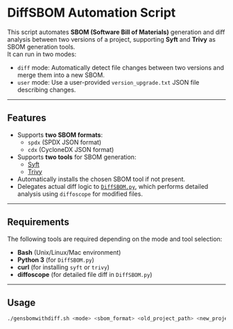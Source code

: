 # DiffSBOM Automation Script

This script automates **SBOM (Software Bill of Materials)** generation and diff analysis between two versions of a project, supporting **Syft** and **Trivy** as SBOM generation tools.  
It can run in two modes:
- `diff` mode: Automatically detect file changes between two versions and merge them into a new SBOM.
- `user` mode: Use a user-provided `version_upgrade.txt` JSON file describing changes.

---

## Features
- Supports **two SBOM formats**:  
  - `spdx` (SPDX JSON format)  
  - `cdx` (CycloneDX JSON format)
- Supports **two tools** for SBOM generation:  
  - [Syft](https://github.com/anchore/syft)  
  - [Trivy](https://github.com/aquasecurity/trivy)  
- Automatically installs the chosen SBOM tool if not present.  
- Delegates actual diff logic to [`DiffSBOM.py`](./DiffSBOM.py), which performs detailed analysis using `diffoscope` for modified files.

---

## Requirements
The following tools are required depending on the mode and tool selection:
- **Bash** (Unix/Linux/Mac environment)
- **Python 3** (for `DiffSBOM.py`)
- **curl** (for installing `syft` or `trivy`)
- **diffoscope** (for detailed file diff in `DiffSBOM.py`)

---

## Usage

```bash
./gensbomwithdiff.sh <mode> <sbom_format> <old_project_path> <new_project_path> <tool>




